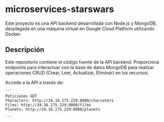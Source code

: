 # microservices-starswars

Este proyecto es una API backend desarrollada con Node.js y MongoDB, desplegada en una máquina virtual en Google Cloud Platform utilizando Docker.

## Descripción

Este repositorio contiene el código fuente de la API backend. Proporciona endpoints para interactuar con la base de datos MongoDB para realizar operaciones CRUD (Crear, Leer, Actualizar, Eliminar) en los recursos.

Accede a la API a través de:

    ```
    Peticiones GET
    Fharacters: http://34.16.175.229:8000/charcaters
    Films: http://34.16.175.229:8000/films
    Planets: http://34.16.175.229:8000/planets

    ```
